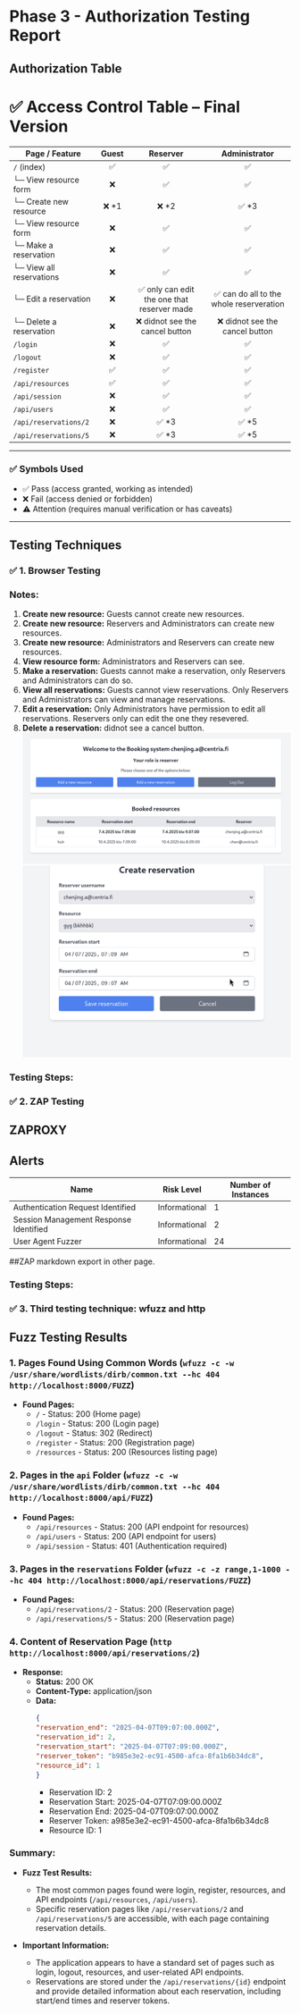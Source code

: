# Phase 3 - Authorization Testing Report

## Authorization Table
# ✅ Access Control Table – Final Version


| Page / Feature                                 | Guest | Reserver | Administrator |
|------------------------------------------------|:-----:|:--------:|:-------------:|
| `/` (index)                                    |  ✅   |   ✅     |      ✅       |
| └─ View resource form                          |  ❌   |   ✅     |      ✅       |
| └─ Create new resource                         |  ❌ *1|  ❌ *2   |     ✅ *3     |
| └─ View resource form    | ❌    | ✅       | ✅            |
| └─ Make a reservation    | ❌    | ✅       | ✅            |
| └─ View all reservations | ❌    | ✅       | ✅            |
| └─ Edit a reservation    | ❌    | ✅ only can edit the one that reserver made      | ✅  can do all to the whole reserveration     |
| └─ Delete a reservation  | ❌    | ❌ didnot see the cancel button      | ❌    didnot see the cancel button        |
| `/login`                                       |  ❌   |   ✅     |      ✅       |
| `/logout`                                      |  ❌  |   ✅     |      ✅       |
| `/register`                                    |  ✅   |   ✅     |      ✅       |
| `/api/resources`                               |  ✅   |   ✅     |      ✅       |
| `/api/session`                                 |  ❌   |   ✅     |      ✅       |
| `/api/users`                                   |  ❌   |   ✅     |      ✅       |
| `/api/reservations/2`                          |  ❌   | ✅ *3    |     ✅ *5     |
| `/api/reservations/5`                          |  ❌   | ✅ *3    |     ✅ *5     |

---

### ✅ Symbols Used

- ✅ Pass (access granted, working as intended)
- ❌ Fail (access denied or forbidden)
- ⚠️ Attention (requires manual verification or has caveats)

---
## Testing Techniques

### ✅ 1. Browser Testing

### Notes:
1. **Create new resource:** Guests cannot create new resources.
2. **Create new resource:** Reservers and Administrators can create new resources.
3. **Create new resource:** Administrators and Reservers can create new resources.
4. **View resource form:** Administrators and Reservers can see.
5. **Make a reservation:** Guests cannot make a reservation, only Reservers and Administrators can do so.
6. **View all reservations:** Guests cannot view reservations. Only Reservers and Administrators can view and manage reservations.
7. **Edit a reservation:** Only Administrators have permission to edit all reservations. Reservers only can edit the one they resevered.
8. **Delete a reservation:** didnot see a cancel button.
![Screenshot](https://github.com/ChenjingZhuang/Cybersecurity-and-data-privacy/blob/main/phase3/Screenshot%202025-04-04%20at%2023.17.31.png)
![Screenshot](https://github.com/ChenjingZhuang/Cybersecurity-and-data-privacy/blob/main/phase3/Screenshot%202025-04-04%20at%2023.18.36.png)


### Testing Steps: 


### ✅ 2. ZAP Testing
## ZAPROXY
## Alerts

| Name | Risk Level | Number of Instances |
| --- | --- | --- |
| Authentication Request Identified | Informational | 1 |
| Session Management Response Identified | Informational | 2 |
| User Agent Fuzzer | Informational | 24 |

##ZAP markdown export in other page.

### Testing Steps: 


### ✅ 3. Third testing technique: wfuzz and http

## Fuzz Testing Results

### 1. Pages Found Using Common Words (`wfuzz -c -w /usr/share/wordlists/dirb/common.txt --hc 404 http://localhost:8000/FUZZ`)
- **Found Pages:**
  - `/` - Status: 200 (Home page)
  - `/login` - Status: 200 (Login page)
  - `/logout` - Status: 302 (Redirect)
  - `/register` - Status: 200 (Registration page)
  - `/resources` - Status: 200 (Resources listing page)

### 2. Pages in the `api` Folder (`wfuzz -c -w /usr/share/wordlists/dirb/common.txt --hc 404 http://localhost:8000/api/FUZZ`)
- **Found Pages:**
  - `/api/resources` - Status: 200 (API endpoint for resources)
  - `/api/users` - Status: 200 (API endpoint for users)
  - `/api/session` - Status: 401 (Authentication required)

### 3. Pages in the `reservations` Folder (`wfuzz -c -z range,1-1000 --hc 404 http://localhost:8000/api/reservations/FUZZ`)
- **Found Pages:**
  - `/api/reservations/2` - Status: 200 (Reservation page)
  - `/api/reservations/5` - Status: 200 (Reservation page)

### 4. Content of Reservation Page (`http http://localhost:8000/api/reservations/2`)
- **Response:**
  - **Status:** 200 OK
  - **Content-Type:** application/json
  - **Data:**
    ```json
    {
    "reservation_end": "2025-04-07T09:07:00.000Z",
    "reservation_id": 2,
    "reservation_start": "2025-04-07T07:09:00.000Z",
    "reserver_token": "b985e3e2-ec91-4500-afca-8fa1b6b34dc8",
    "resource_id": 1
    }
    ```
    - Reservation ID: 2
    - Reservation Start: 2025-04-07T07:09:00.000Z
    - Reservation End: 2025-04-07T09:07:00.000Z
    - Reserver Token: a985e3e2-ec91-4500-afca-8fa1b6b34dc8
    - Resource ID: 1

### Summary:
- **Fuzz Test Results:**
  - The most common pages found were login, register, resources, and API endpoints (`/api/resources`, `/api/users`).
  - Specific reservation pages like `/api/reservations/2` and `/api/reservations/5` are accessible, with each page containing reservation details.

- **Important Information:**
  - The application appears to have a standard set of pages such as login, logout, resources, and user-related API endpoints.
  - Reservations are stored under the `/api/reservations/{id}` endpoint and provide detailed information about each reservation, including start/end times and reserver tokens.

